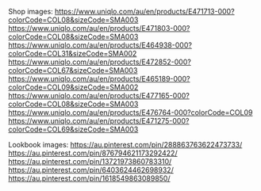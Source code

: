 Shop images:
https://www.uniqlo.com/au/en/products/E471713-000?colorCode=COL08&sizeCode=SMA003
https://www.uniqlo.com/au/en/products/E471803-000?colorCode=COL08&sizeCode=SMA003
https://www.uniqlo.com/au/en/products/E464938-000?colorCode=COL31&sizeCode=SMA002
https://www.uniqlo.com/au/en/products/E472852-000?colorCode=COL67&sizeCode=SMA003
https://www.uniqlo.com/au/en/products/E465189-000?colorCode=COL09&sizeCode=SMA002
https://www.uniqlo.com/au/en/products/E477165-000?colorCode=COL08&sizeCode=SMA003
https://www.uniqlo.com/au/en/products/E476764-000?colorCode=COL09
https://www.uniqlo.com/au/en/products/E471275-000?colorCode=COL69&sizeCode=SMA003

Lookbook images:
https://au.pinterest.com/pin/288863763622473733/
https://au.pinterest.com/pin/876794621173292422/
https://au.pinterest.com/pin/13721973860783310/
https://au.pinterest.com/pin/6403624462698932/
https://au.pinterest.com/pin/1618549863089850/